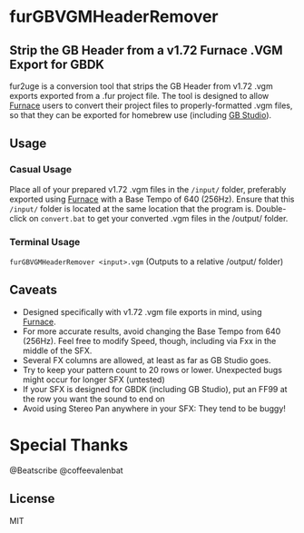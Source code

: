 # furGBVGMHeaderRemover
## Strip the GB Header from a v1.72 Furnace .VGM Export for GBDK

fur2uge is a conversion tool that strips the GB Header from v1.72 .vgm exports exported from a .fur project file. The tool is designed to allow [Furnace](https://github.com/tildearrow/furnace) users to convert their project files to properly-formatted .vgm files, so that they can be exported for homebrew use (including [GB Studio](https://www.gbstudio.dev/)).

## Usage
### Casual Usage
Place all of your prepared v1.72 .vgm files in the ``/input/`` folder, preferably exported using [Furnace](https://github.com/tildearrow/furnace) with a Base Tempo of 640 (256Hz). Ensure that this ``/input/`` folder is located at the same location that the program is. Double-click on ``convert.bat`` to get your converted .vgm files in the /output/ folder.

### Terminal Usage
``furGBVGMHeaderRemover <input>.vgm``
(Outputs to a relative /output/ folder)

## Caveats
- Designed specifically with v1.72 .vgm file exports in mind, using [Furnace](https://github.com/tildearrow/furnace).
- For more accurate results, avoid changing the Base Tempo from 640 (256Hz). Feel free to modify Speed, though, including via Fxx in the middle of the SFX.
- Several FX columns are allowed, at least as far as GB Studio goes.
- Try to keep your pattern count to 20 rows or lower. Unexpected bugs might occur for longer SFX (untested)
- If your SFX is designed for GBDK (including GB Studio), put an FF99 at the row you want the sound to end on
- Avoid using Stereo Pan anywhere in your SFX: They tend to be buggy!

# Special Thanks
@Beatscribe
@coffeevalenbat

## License

MIT